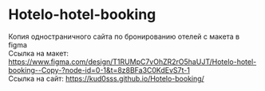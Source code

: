# Hotelo-hotel-booking
Копия одностраничного сайта по бронированию отелей с макета в figma                   
Ссылка на макет: https://www.figma.com/design/T1RUMpC7vOhZR2rO5haUJT/Hotelo-hotel-booking--Copy-?node-id=0-1&t=8z8BFa3C0KdEvS7t-1                                                                                                
Ссылка на сайт: https://kud0sss.github.io/Hotelo-booking/                                                                       
